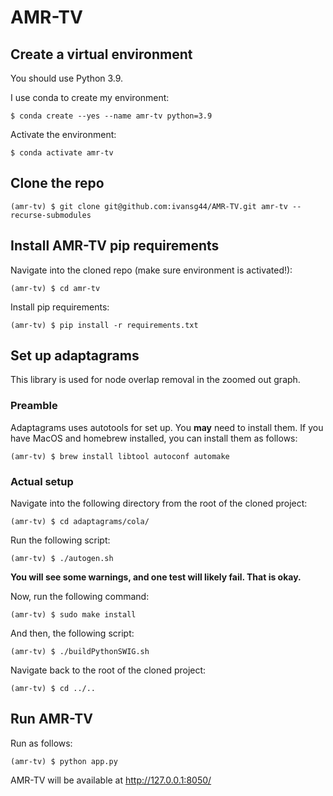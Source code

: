 # AMR-TV

## Create a virtual environment

You should use Python 3.9.

I use conda to create my environment:

`$ conda create --yes --name amr-tv python=3.9`

Activate the environment:

`$ conda activate amr-tv`

## Clone the repo

`(amr-tv) $ git clone git@github.com:ivansg44/AMR-TV.git amr-tv --recurse-submodules`

## Install AMR-TV pip requirements

Navigate into the cloned repo (make sure environment is activated!):

`(amr-tv) $ cd amr-tv`

Install pip requirements:

`(amr-tv) $ pip install -r requirements.txt`

## Set up adaptagrams

This library is used for node overlap removal in the zoomed out graph.

### Preamble

Adaptagrams uses autotools for set up. You **may** need to install them. If you
have MacOS and homebrew installed, you can install them as follows:

`(amr-tv) $ brew install libtool autoconf automake`

### Actual setup

Navigate into the following directory from the root of the cloned project:

`(amr-tv) $ cd adaptagrams/cola/`

Run the following script:

`(amr-tv) $ ./autogen.sh`

**You will see some warnings, and one test will likely fail. That is okay.**

Now, run the following command:

`(amr-tv) $ sudo make install`

And then, the following script:

`(amr-tv) $ ./buildPythonSWIG.sh`

Navigate back to the root of the cloned project:

`(amr-tv) $ cd ../..`

## Run AMR-TV

Run as follows:

`(amr-tv) $ python app.py`

AMR-TV will be available at http://127.0.0.1:8050/
